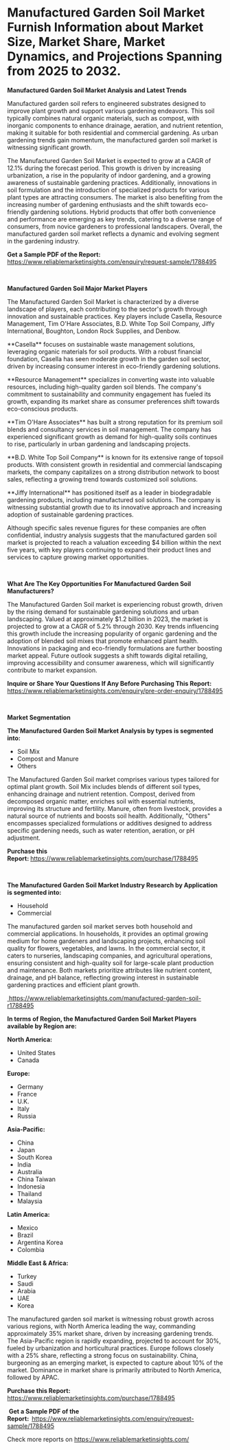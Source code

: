 <p><h1>Manufactured Garden Soil Market Furnish Information about Market Size, Market Share, Market Dynamics, and Projections Spanning from 2025 to 2032.</h1></p><p><strong>Manufactured Garden Soil Market Analysis and Latest Trends</strong></p>
<p><p>Manufactured garden soil refers to engineered substrates designed to improve plant growth and support various gardening endeavors. This soil typically combines natural organic materials, such as compost, with inorganic components to enhance drainage, aeration, and nutrient retention, making it suitable for both residential and commercial gardening. As urban gardening trends gain momentum, the manufactured garden soil market is witnessing significant growth.</p><p>The Manufactured Garden Soil Market is expected to grow at a CAGR of 12.1% during the forecast period. This growth is driven by increasing urbanization, a rise in the popularity of indoor gardening, and a growing awareness of sustainable gardening practices. Additionally, innovations in soil formulation and the introduction of specialized products for various plant types are attracting consumers. The market is also benefiting from the increasing number of gardening enthusiasts and the shift towards eco-friendly gardening solutions. Hybrid products that offer both convenience and performance are emerging as key trends, catering to a diverse range of consumers, from novice gardeners to professional landscapers. Overall, the manufactured garden soil market reflects a dynamic and evolving segment in the gardening industry.</p></p>
<p><strong>Get a Sample PDF of the Report:&nbsp;</strong> <a href="https://www.reliablemarketinsights.com/enquiry/request-sample/1788495?utm_campaign=2136&utm_medium=2&utm_source=Github&utm_content=ia&utm_term=02022025&utm_id=manufactured-garden-soil">https://www.reliablemarketinsights.com/enquiry/request-sample/1788495</a></p>
<p>&nbsp;</p>
<p><strong>Manufactured Garden Soil Major Market Players</strong></p>
<p><p>The Manufactured Garden Soil Market is characterized by a diverse landscape of players, each contributing to the sector's growth through innovation and sustainable practices. Key players include Casella, Resource Management, Tim O'Hare Associates, B.D. White Top Soil Company, Jiffy International, Boughton, London Rock Supplies, and Denbow.</p><p>**Casella** focuses on sustainable waste management solutions, leveraging organic materials for soil products. With a robust financial foundation, Casella has seen moderate growth in the garden soil sector, driven by increasing consumer interest in eco-friendly gardening solutions.</p><p>**Resource Management** specializes in converting waste into valuable resources, including high-quality garden soil blends. The company's commitment to sustainability and community engagement has fueled its growth, expanding its market share as consumer preferences shift towards eco-conscious products.</p><p>**Tim O'Hare Associates** has built a strong reputation for its premium soil blends and consultancy services in soil management. The company has experienced significant growth as demand for high-quality soils continues to rise, particularly in urban gardening and landscaping projects.</p><p>**B.D. White Top Soil Company** is known for its extensive range of topsoil products. With consistent growth in residential and commercial landscaping markets, the company capitalizes on a strong distribution network to boost sales, reflecting a growing trend towards customized soil solutions.</p><p>**Jiffy International** has positioned itself as a leader in biodegradable gardening products, including manufactured soil solutions. The company is witnessing substantial growth due to its innovative approach and increasing adoption of sustainable gardening practices.</p><p>Although specific sales revenue figures for these companies are often confidential, industry analysis suggests that the manufactured garden soil market is projected to reach a valuation exceeding $4 billion within the next five years, with key players continuing to expand their product lines and services to capture growing market opportunities.</p></p>
<p>&nbsp;</p>
<p><strong>What Are The Key Opportunities For Manufactured Garden Soil Manufacturers?</strong></p>
<p><p>The Manufactured Garden Soil market is experiencing robust growth, driven by the rising demand for sustainable gardening solutions and urban landscaping. Valued at approximately $1.2 billion in 2023, the market is projected to grow at a CAGR of 5.2% through 2030. Key trends influencing this growth include the increasing popularity of organic gardening and the adoption of blended soil mixes that promote enhanced plant health. Innovations in packaging and eco-friendly formulations are further boosting market appeal. Future outlook suggests a shift towards digital retailing, improving accessibility and consumer awareness, which will significantly contribute to market expansion.</p></p>
<p><strong>Inquire or Share Your Questions If Any Before Purchasing This Report:</strong> <a href="https://www.reliablemarketinsights.com/enquiry/pre-order-enquiry/1788495?utm_campaign=2136&utm_medium=2&utm_source=Github&utm_content=ia&utm_term=02022025&utm_id=manufactured-garden-soil">https://www.reliablemarketinsights.com/enquiry/pre-order-enquiry/1788495</a></p>
<p>&nbsp;</p>
<p><strong>Market Segmentation</strong></p>
<p><strong>The Manufactured Garden Soil Market Analysis by types is segmented into:</strong></p>
<p><ul><li>Soil Mix</li><li>Compost and Manure</li><li>Others</li></ul></p>
<p><p>The Manufactured Garden Soil market comprises various types tailored for optimal plant growth. Soil Mix includes blends of different soil types, enhancing drainage and nutrient retention. Compost, derived from decomposed organic matter, enriches soil with essential nutrients, improving its structure and fertility. Manure, often from livestock, provides a natural source of nutrients and boosts soil health. Additionally, "Others" encompasses specialized formulations or additives designed to address specific gardening needs, such as water retention, aeration, or pH adjustment.</p></p>
<p><strong>Purchase this Report:&nbsp;</strong><a href="https://www.reliablemarketinsights.com/purchase/1788495?utm_campaign=2136&utm_medium=2&utm_source=Github&utm_content=ia&utm_term=02022025&utm_id=manufactured-garden-soil">https://www.reliablemarketinsights.com/purchase/1788495</a></p>
<p>&nbsp;</p>
<p><strong>The Manufactured Garden Soil Market Industry Research by Application is segmented into:</strong></p>
<p><ul><li>Household</li><li>Commercial</li></ul></p>
<p><p>The manufactured garden soil market serves both household and commercial applications. In households, it provides an optimal growing medium for home gardeners and landscaping projects, enhancing soil quality for flowers, vegetables, and lawns. In the commercial sector, it caters to nurseries, landscaping companies, and agricultural operations, ensuring consistent and high-quality soil for large-scale plant production and maintenance. Both markets prioritize attributes like nutrient content, drainage, and pH balance, reflecting growing interest in sustainable gardening practices and efficient plant growth.</p></p>
<p><a href="https://www.reliablemarketinsights.com/manufactured-garden-soil-r1788495?utm_campaign=2136&utm_medium=2&utm_source=Github&utm_content=ia&utm_term=02022025&utm_id=manufactured-garden-soil">&nbsp;https://www.reliablemarketinsights.com/manufactured-garden-soil-r1788495</a></p>
<p><strong>In terms of Region, the Manufactured Garden Soil Market Players available by Region are:</strong></p>
<p>
    <p> <strong> North America: </strong>
        <ul>
            <li>United States</li>
            <li>Canada</li>
        </ul>
        </p> 
    <p> <strong> Europe: </strong>
        <ul>
            <li>Germany</li>
            <li>France</li>
            <li>U.K.</li>
            <li>Italy</li>
            <li>Russia</li>
        </ul>
        </p> 
    <p> <strong> Asia-Pacific: </strong>
        <ul>
            <li>China</li>
            <li>Japan</li>
            <li>South Korea</li>
            <li>India</li>
            <li>Australia</li>
            <li>China Taiwan</li>
            <li>Indonesia</li>
            <li>Thailand</li>
            <li>Malaysia</li>
        </ul>
        </p> 
    <p> <strong> Latin America: </strong>
        <ul>
            <li>Mexico</li>
            <li>Brazil</li>
            <li>Argentina Korea</li>
            <li>Colombia</li>
        </ul>
        </p> 
    <p> <strong> Middle East & Africa: </strong>
        <ul>
            <li>Turkey</li>
            <li>Saudi</li>
            <li>Arabia</li>
            <li>UAE</li>
            <li>Korea</li>
        </ul>
    </p>
    </p>
<p><p>The manufactured garden soil market is witnessing robust growth across various regions, with North America leading the way, commanding approximately 35% market share, driven by increasing gardening trends. The Asia-Pacific region is rapidly expanding, projected to account for 30%, fueled by urbanization and horticultural practices. Europe follows closely with a 25% share, reflecting a strong focus on sustainability. China, burgeoning as an emerging market, is expected to capture about 10% of the market. Dominance in market share is primarily attributed to North America, followed by APAC.</p></p>
<p><strong>Purchase this Report: </strong><a href="https://www.reliablemarketinsights.com/purchase/1788495?utm_campaign=2136&utm_medium=2&utm_source=Github&utm_content=ia&utm_term=02022025&utm_id=manufactured-garden-soil">https://www.reliablemarketinsights.com/purchase/1788495</a></p>
<p>&nbsp;<strong>Get a Sample PDF of the Report:&nbsp;&nbsp;</strong><a href="https://www.reliablemarketinsights.com/enquiry/request-sample/1788495?utm_campaign=2136&utm_medium=2&utm_source=Github&utm_content=ia&utm_term=02022025&utm_id=manufactured-garden-soil">https://www.reliablemarketinsights.com/enquiry/request-sample/1788495</a></p>
<p><strong></strong></p>
<p>Check more reports on <a href="https://www.reliablemarketinsights.com/?utm_campaign=2136&utm_medium=2&utm_source=Github&utm_content=ia&utm_term=02022025&utm_id=manufactured-garden-soil">https://www.reliablemarketinsights.com/</a></p>